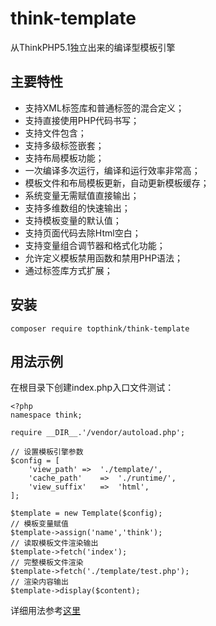 # think-template

从ThinkPHP5.1独立出来的编译型模板引擎

## 主要特性

- 支持XML标签库和普通标签的混合定义；
- 支持直接使用PHP代码书写；
- 支持文件包含；
- 支持多级标签嵌套；
- 支持布局模板功能；
- 一次编译多次运行，编译和运行效率非常高；
- 模板文件和布局模板更新，自动更新模板缓存；
- 系统变量无需赋值直接输出；
- 支持多维数组的快速输出；
- 支持模板变量的默认值；
- 支持页面代码去除Html空白；
- 支持变量组合调节器和格式化功能；
- 允许定义模板禁用函数和禁用PHP语法；
- 通过标签库方式扩展；

## 安装

~~~
composer require topthink/think-template
~~~

## 用法示例

在根目录下创建index.php入口文件测试：
~~~
<?php
namespace think;

require __DIR__.'/vendor/autoload.php';

// 设置模板引擎参数
$config = [
	'view_path'	=>	'./template/',
	'cache_path'	=>	'./runtime/',
	'view_suffix'   =>	'html',
];

$template = new Template($config);
// 模板变量赋值
$template->assign('name','think');
// 读取模板文件渲染输出
$template->fetch('index');
// 完整模板文件渲染
$template->fetch('./template/test.php');
// 渲染内容输出
$template->display($content);
~~~

详细用法参考[这里](https://www.kancloud.cn/manual/thinkphp5_1/354069)